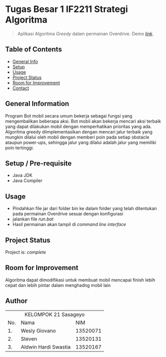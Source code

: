 # Tugas Besar 1 IF2211 Strategi Algoritma
> Aplikasi Algoritma _Greedy_ dalam permainan Overdrive.
> Demo [_link_](https://www.example.com). 

## Table of Contents
* [General Info](#general-information)
* [Setup](#setup)
* [Usage](#usage)
* [Project Status](#project-status)
* [Room for Improvement](#room-for-improvement)
* [Contact](#contact)


## General Information
Program Bot mobil secara umum bekerja sebagai fungsi yang mengembalikan beberapa aksi. Bot mobil akan bekerja mencari aksi terbaik yang dapat dilakukan mobil dengan memperhatikan prioritas yang ada. Algoritma greedy diimplementasikan dengan mencari jalur terbaik yang mungkin dilalui oleh mobil dengan memberi poin pada setiap obstacle ataupun power-ups, sehingga jalur yang dilalui adalah jalur yang memiliki poin tertinggi.


## Setup / Pre-requisite
- Java JDK
- Java Compiler


## Usage
- Pindahkan file jar dari folder bin ke dalam folder yang telah ditentukan pada permainan Overdrive sesuai dengan konfigurasi
- jalankan file _run.bat_
- Hasil permainan akan tampil di _command line interface_


## Project Status
Project is: _complete_ 


## Room for Improvement
Algoritma dapat dimodifikasi untuk membuat mobil mencapai finish lebih cepat dan lebih pintar dalam menghadng mobil lain


## Author
<table>
<tr><td colspan=3 align="center">KELOMPOK 21 Sasageyo</td></tr>
<tr><td>No.</td><td>Nama</td><td>NIM</td></tr>
<tr><td>1.</td><td>Wesly Giovano</td><td>13520071</td></tr>
<tr><td>2.</td><td>Steven</td><td>13520131</td></tr>
<tr><td>3.</td><td>Aldwin Hardi Swastia</td><td>13520167</td></tr>
</table>